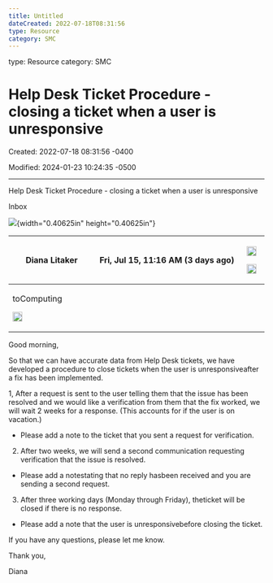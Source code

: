 ```yaml
---
title: Untitled
dateCreated: 2022-07-18T08:31:56
type: Resource
category: SMC
---
```

type: Resource
category: SMC

# Help Desk Ticket Procedure - closing a ticket when a user is unresponsive

Created: 2022-07-18 08:31:56 -0400

Modified: 2024-01-23 10:24:35 -0500

---

Help Desk Ticket Procedure - closing a ticket when a user is unresponsive



Inbox

![](../../Attachments/Help-Desk-Help-Desk-Ticket-Procedure---closing-a-ticket-when-a-user-is-unresponsive-image1.png){width="0.40625in" height="0.40625in"}

<table>
<colgroup>
<col style="width: 33%" />
<col style="width: 55%" />
<col style="width: 10%" />
</colgroup>
<thead>
<tr>
<th><strong>Diana Litaker</strong></th>
<th style="text-align: right;"><p>Fri, Jul 15, 11:16 AM (3 days ago)</p>
<p></p></th>
<th><p><img src="../../Attachments/Help-Desk-Help-Desk-Ticket-Procedure---closing-a-ticket-when-a-user-is-unresponsive-image2.gif" style="width:0.19792in;height:0.19792in" /></p>
<p></p>
<p><img src="../../Attachments/Help-Desk-Help-Desk-Ticket-Procedure---closing-a-ticket-when-a-user-is-unresponsive-image2.gif" style="width:0.19792in;height:0.19792in" /></p></th>
</tr>
</thead>
<tbody>
<tr>
<td><p>toComputing</p>
<p><img src="../../Attachments/Help-Desk-Help-Desk-Ticket-Procedure---closing-a-ticket-when-a-user-is-unresponsive-image2.gif" style="width:0.19792in;height:0.19792in" /></p></td>
<td></td>
<td></td>
</tr>
</tbody>
</table>

Good morning,



So that we can have accurate data from Help Desk tickets, we have developed a procedure to close tickets when the user is unresponsiveafter a fix has been implemented.



1, After a request is sent to the user telling them that the issue has been resolved and we would like a verification from them that the fix worked, we will wait 2 weeks for a response. (This accounts for if the user is on vacation.)

  - Please add a note to the ticket that you sent a request for verification.



2. After two weeks, we will send a second communication requesting verification that the issue is resolved.

  - Please add a notestating that no reply hasbeen received and you are sending a second request.



3. After three working days (Monday through Friday), theticket will be closed if there is no response. 

  - Please add a note that the user is unresponsivebefore closing the ticket.



If you have any questions, please let me know.



Thank you,

Diana


